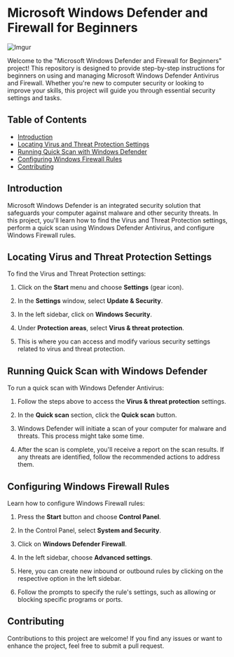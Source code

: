 # Microsoft Windows Defender and Firewall for Beginners

![Imgur](https://i.imgur.com/8Fq4GnL.jpg) 

Welcome to the "Microsoft Windows Defender and Firewall for Beginners" project! This repository is designed to provide step-by-step instructions for beginners on using and managing Microsoft Windows Defender Antivirus and Firewall. Whether you're new to computer security or looking to improve your skills, this project will guide you through essential security settings and tasks.

## Table of Contents

- [Introduction](#introduction)
- [Locating Virus and Threat Protection Settings](#locating-virus-and-threat-protection-settings)
- [Running Quick Scan with Windows Defender](#running-quick-scan-with-windows-defender)
- [Configuring Windows Firewall Rules](#configuring-windows-firewall-rules)
- [Contributing](#contributing)

## Introduction

Microsoft Windows Defender is an integrated security solution that safeguards your computer against malware and other security threats. In this project, you'll learn how to find the Virus and Threat Protection settings, perform a quick scan using Windows Defender Antivirus, and configure Windows Firewall rules.

## Locating Virus and Threat Protection Settings

To find the Virus and Threat Protection settings:

1. Click on the **Start** menu and choose **Settings** (gear icon).

2. In the **Settings** window, select **Update & Security**.

3. In the left sidebar, click on **Windows Security**.

4. Under **Protection areas**, select **Virus & threat protection**.

5. This is where you can access and modify various security settings related to virus and threat protection.

## Running Quick Scan with Windows Defender

To run a quick scan with Windows Defender Antivirus:

1. Follow the steps above to access the **Virus & threat protection** settings.

2. In the **Quick scan** section, click the **Quick scan** button.

3. Windows Defender will initiate a scan of your computer for malware and threats. This process might take some time.

4. After the scan is complete, you'll receive a report on the scan results. If any threats are identified, follow the recommended actions to address them.

## Configuring Windows Firewall Rules

Learn how to configure Windows Firewall rules:

1. Press the **Start** button and choose **Control Panel**.

2. In the Control Panel, select **System and Security**.

3. Click on **Windows Defender Firewall**.

4. In the left sidebar, choose **Advanced settings**.

5. Here, you can create new inbound or outbound rules by clicking on the respective option in the left sidebar.

6. Follow the prompts to specify the rule's settings, such as allowing or blocking specific programs or ports.

## Contributing 
Contributions to this project are welcome! If you find any issues or want to enhance the project, feel free to submit a pull request.
